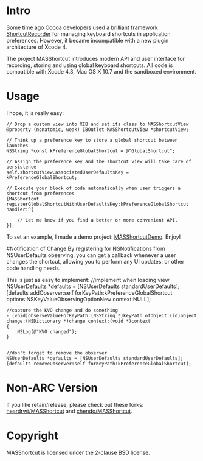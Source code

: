 # Intro

Some time ago Cocoa developers used a brilliant framework [ShortcutRecorder](http://wafflesoftware.net/shortcut/) for managing keyboard shortcuts in application preferences. However, it became incompatible with a new plugin architecture of Xcode 4.

The project MASShortcut introduces modern API and user interface for recording, storing and using global keyboard shortcuts. All code is compatible with Xcode 4.3, Mac OS X 10.7 and the sandboxed environment.

# Usage

I hope, it is really easy:

	// Drop a custom view into XIB and set its class to MASShortcutView
	@property (nonatomic, weak) IBOutlet MASShortcutView *shortcutView;
	
	// Think up a preference key to store a global shortcut between launches
	NSString *const kPreferenceGlobalShortcut = @"GlobalShortcut";

	// Assign the preference key and the shortcut view will take care of persistence
	self.shortcutView.associatedUserDefaultsKey = kPreferenceGlobalShortcut;

	// Execute your block of code automatically when user triggers a shortcut from preferences
	[MASShortcut registerGlobalShortcutWithUserDefaultsKey:kPreferenceGlobalShortcut handler:^{
		
		// Let me know if you find a better or more convenient API.
	}];

To set an example, I made a  demo project: [MASShortcutDemo](https://github.com/shpakovski/MASShortcutDemo). Enjoy!

#Notification of Change
By registering for NSNotifications from NSUserDefaults observing, you can get a callback whenever a user changes the shortcut, allowing you to perform any UI updates, or other code handling needs. 

This is just as easy to implement:
    //implement when loading view
    NSUserDefaults *defaults = [NSUserDefaults standardUserDefaults];
    [defaults addObserver:self
               forKeyPath:kPreferenceGlobalShortcut
                  options:NSKeyValueObservingOptionNew
                  context:NULL];

    //capture the KVO change and do something
    - (void)observeValueForKeyPath:(NSString *)keyPath ofObject:(id)object change:(NSDictionary *)change context:(void *)context
    {
        NSLog(@"KVO changed");
    }


    //don't forget to remove the observer
    NSUserDefaults *defaults = [NSUserDefaults standardUserDefaults];
    [defaults removeObserver:self forKeyPath:kPreferenceGlobalShortcut];

# Non-ARC Version

If you like retain/release, please check out these forks: [heardrwt/MASShortcut](https://github.com/heardrwt/MASShortcut) and [chendo/MASShortcut](https://github.com/chendo/MASShortcut).

# Copyright

MASShortcut is licensed under the 2-clause BSD license.
